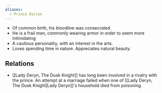 ```yaml
---
aliases:
  - Prince Eurion
---
```

- Of common birth, his bloodline was consecrated.
- He is a frail man, commonly wearing armor in order to seem more intimidating
- A cautious personality, with an interest in the arts.
- Loves spending time in nature. Appreciates natural beauty.

## Relations
- [[Lady Deryn, The Dusk Knight]] has long been involved in a rivalry with the prince. An attempt at a marriage failed when one of [[Lady Deryn, The Dusk Knight|Lady Deryn]]'s household died from poisoning.